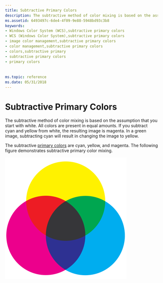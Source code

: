 ```yaml
---
title: Subtractive Primary Colors
description: The subtractive method of color mixing is based on the assumption that you start with white.
ms.assetid: 6493497c-6de4-4f09-9e88-5948bd93c3b8
keywords:
- Windows Color System (WCS),subtractive primary colors
- WCS (Windows Color System),subtractive primary colors
- image color management,subtractive primary colors
- color management,subtractive primary colors
- colors,subtractive primary
- subtractive primary colors
- primary colors


ms.topic: reference
ms.date: 05/31/2018
---
```


# Subtractive Primary Colors

The subtractive method of color mixing is based on the assumption that you start with white. All colors are present in equal amounts. If you subtract cyan and yellow from white, the resulting image is magenta. In a green image, subtracting cyan will result in changing the image to yellow.

The subtractive [primary colors](p.md) are cyan, yellow, and magenta. The following figure demonstrates subtractive primary color mixing.

![color mixing for subtractive primary colors](images/400px-subtractivecolor.png)

 

 




